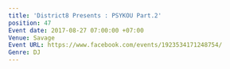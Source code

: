 ```yaml
---
title: 'District8 Presents : PSYKOU Part.2'
position: 47
Event date: 2017-08-27 07:00:00 +07:00
Venue: Savage
Event URL: https://www.facebook.com/events/1923534171248754/
Genre: DJ
---
```


